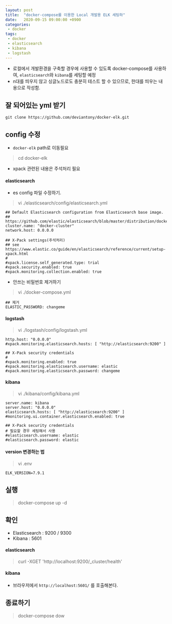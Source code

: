 ```yaml
---
layout: post
title:  "docker-compose를 이용한 Local 개발용 ELK 세팅하"
date:   2020-09-15 09:00:00 +0900
categories:
 - docker
tags: 
 - docker
 - elasticsearch
 - kibana
 - logstash
---
```

- 로컬에서 개발환경을 구축할 경우에 사용할 수 있도록 docker-compose를 사용하여, `elasticsearch`와 `kibana`를 세팅할 예정
- n대를 띄우지 않고 싱글노드로도 충분히 테스트 할 수 있으므로, 한대를 띄우는 내용으로 작성함.


## 잘 되어있는 yml 받기
```
git clone https://github.com/deviantony/docker-elk.git
```

## config 수정
- `docker-elk` path로 이동필요
> cd docker-elk

- xpack 관련된 내용은 주석처리 필요

#### elasticsearch
- es config 파일 수정하기.
> vi ./elasticsearch/config/elasticsearch.yml

```
## Default Elasticsearch configuration from Elasticsearch base image.
## https://github.com/elastic/elasticsearch/blob/master/distribution/docker/src/docker/config/elasticsearch.yml
cluster.name: "docker-cluster"
network.host: 0.0.0.0

## X-Pack settings(주석처리)
## see https://www.elastic.co/guide/en/elasticsearch/reference/current/setup-xpack.html
#
#xpack.license.self_generated.type: trial
#xpack.security.enabled: true
#xpack.monitoring.collection.enabled: true
```

- 안쓰는 비밀번호 제거하기
> vi ./docker-compose.yml

```
## 제거
ELASTIC_PASSWORD: changeme
```

#### logstash
> vi ./logstash/config/logstash.yml

```
http.host: "0.0.0.0"
#xpack.monitoring.elasticsearch.hosts: [ "http://elasticsearch:9200" ]

## X-Pack security credentials
#
#xpack.monitoring.enabled: true
#xpack.monitoring.elasticsearch.username: elastic
#xpack.monitoring.elasticsearch.password: changeme
```

#### kibana
> vi ./kibana/config/kibana.yml

```
server.name: kibana
server.host: "0.0.0.0"
elasticsearch.hosts: [ "http://elasticsearch:9200" ]
#monitoring.ui.container.elasticsearch.enabled: true

## X-Pack security credentials
# 필요할 경우 세팅해서 사용
#elasticsearch.username: elastic
#elasticsearch.password: elastic
```

#### version 변경하는 법
> vi .env

```
ELK_VERSION=7.9.1
```

## 실행
> docker-compose up -d

## 확인
- Elasticsearch : 9200 / 9300
- Kibana : 5601

#### elasticsearch
> curl -XGET 'http://localhost:9200/_cluster/health'

#### kibana 
- 브라우저에서 `http://localhost:5601/` 를 호출해본다.

## 종료하기
> docker-compose dow
